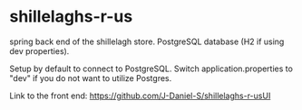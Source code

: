 # shillelaghs-r-us
spring back end of the shillelagh store.  PostgreSQL database (H2 if using dev properties).

Setup by default to connect to PostgreSQL.  Switch application.properties to "dev" if you do not want to utilize Postgres.

Link to the front end: https://github.com/J-Daniel-S/shillelaghs-r-usUI
